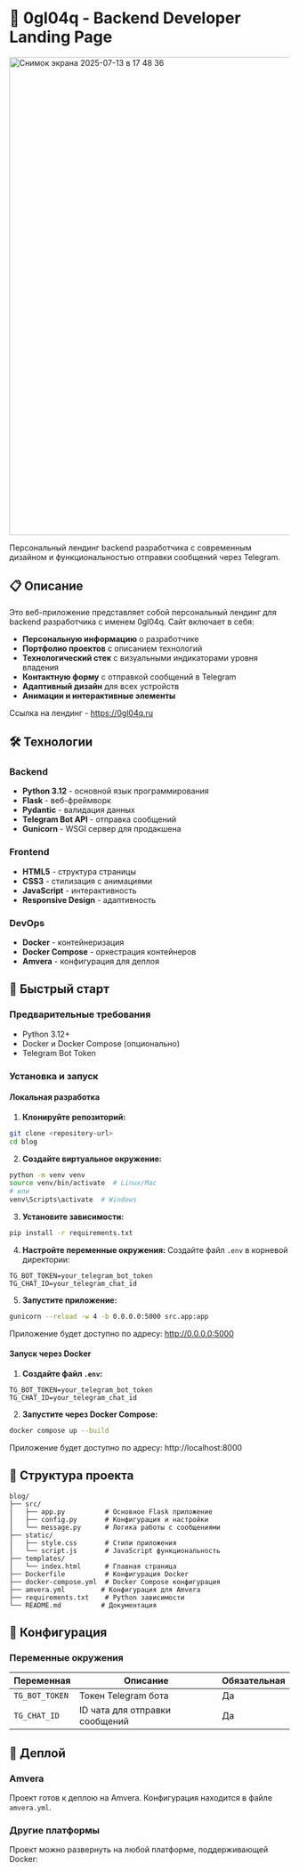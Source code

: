 # 🚀 0gl04q - Backend Developer Landing Page

<img width="1511" height="859" alt="Снимок экрана 2025-07-13 в 17 48 36" src="https://github.com/user-attachments/assets/9cecb568-764d-49c5-b4fb-90fcf7c292a5" />

Персональный лендинг backend разработчика с современным дизайном и функциональностью отправки сообщений через Telegram.

## 📋 Описание

Это веб-приложение представляет собой персональный лендинг для backend разработчика с именем 0gl04q. Сайт включает в себя:

- **Персональную информацию** о разработчике
- **Портфолио проектов** с описанием технологий
- **Технологический стек** с визуальными индикаторами уровня владения
- **Контактную форму** с отправкой сообщений в Telegram
- **Адаптивный дизайн** для всех устройств
- **Анимации и интерактивные элементы**

Ссылка на лендинг - https://0gl04q.ru

## 🛠️ Технологии

### Backend
- **Python 3.12** - основной язык программирования
- **Flask** - веб-фреймворк
- **Pydantic** - валидация данных
- **Telegram Bot API** - отправка сообщений
- **Gunicorn** - WSGI сервер для продакшена

### Frontend
- **HTML5** - структура страницы
- **CSS3** - стилизация с анимациями
- **JavaScript** - интерактивность
- **Responsive Design** - адаптивность

### DevOps
- **Docker** - контейнеризация
- **Docker Compose** - оркестрация контейнеров
- **Amvera** - конфигурация для деплоя

## 🚀 Быстрый старт

### Предварительные требования

- Python 3.12+
- Docker и Docker Compose (опционально)
- Telegram Bot Token

### Установка и запуск

#### Локальная разработка

1. **Клонируйте репозиторий:**
```bash
git clone <repository-url>
cd blog
```

2. **Создайте виртуальное окружение:**
```bash
python -m venv venv
source venv/bin/activate  # Linux/Mac
# или
venv\Scripts\activate  # Windows
```

3. **Установите зависимости:**
```bash
pip install -r requirements.txt
```

4. **Настройте переменные окружения:**
Создайте файл `.env` в корневой директории:
```env
TG_BOT_TOKEN=your_telegram_bot_token
TG_CHAT_ID=your_telegram_chat_id
```

5. **Запустите приложение:**
```bash
gunicorn --reload -w 4 -b 0.0.0.0:5000 src.app:app
```

Приложение будет доступно по адресу: http://0.0.0.0:5000

#### Запуск через Docker

1. **Создайте файл `.env`:**
```env
TG_BOT_TOKEN=your_telegram_bot_token
TG_CHAT_ID=your_telegram_chat_id
```

2. **Запустите через Docker Compose:**
```bash
docker compose up --build
```

Приложение будет доступно по адресу: http://localhost:8000

## 📁 Структура проекта

```
blog/
├── src/
│   ├── app.py          # Основное Flask приложение
│   ├── config.py       # Конфигурация и настройки
│   └── message.py      # Логика работы с сообщениями
├── static/
│   ├── style.css       # Стили приложения
│   └── script.js       # JavaScript функциональность
├── templates/
│   └── index.html      # Главная страница
├── Dockerfile          # Конфигурация Docker
├── docker-compose.yml  # Docker Compose конфигурация
├── amvera.yml         # Конфигурация для Amvera
├── requirements.txt    # Python зависимости
└── README.md          # Документация
```

## 🔧 Конфигурация

### Переменные окружения

| Переменная | Описание | Обязательная |
|------------|----------|--------------|
| `TG_BOT_TOKEN` | Токен Telegram бота | Да |
| `TG_CHAT_ID` | ID чата для отправки сообщений | Да |

## 🚀 Деплой

### Amvera

Проект готов к деплою на Amvera. Конфигурация находится в файле `amvera.yml`.

### Другие платформы

Проект можно развернуть на любой платформе, поддерживающей Docker:
